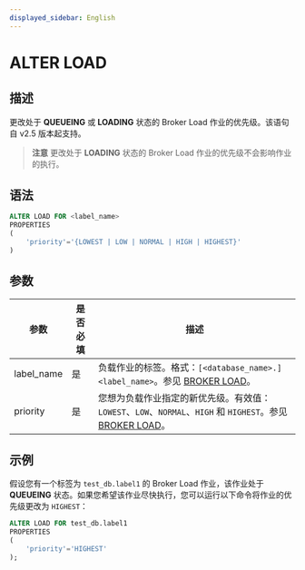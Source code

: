 ```yaml
---
displayed_sidebar: English
---
```


# ALTER LOAD

## 描述

更改处于 **QUEUEING** 或 **LOADING** 状态的 Broker Load 作业的优先级。该语句自 v2.5 版本起支持。

> **注意**
> 更改处于 **LOADING** 状态的 Broker Load 作业的优先级不会影响作业的执行。

## 语法

```SQL
ALTER LOAD FOR <label_name>
PROPERTIES
(
    'priority'='{LOWEST | LOW | NORMAL | HIGH | HIGHEST}'
)
```

## 参数

|**参数**|**是否必填**|**描述**|
|---|---|---|
|label_name|是|负载作业的标签。格式：`[<database_name>.]<label_name>`。参见 [BROKER LOAD](../data-manipulation/BROKER_LOAD.md#database_name-and-label_name)。|
|priority|是|您想为负载作业指定的新优先级。有效值：`LOWEST`、`LOW`、`NORMAL`、`HIGH` 和 `HIGHEST`。参见 [BROKER LOAD](../data-manipulation/BROKER_LOAD.md)。|

## 示例

假设您有一个标签为 `test_db.label1` 的 Broker Load 作业，该作业处于 **QUEUEING** 状态。如果您希望该作业尽快执行，您可以运行以下命令将作业的优先级更改为 `HIGHEST`：

```SQL
ALTER LOAD FOR test_db.label1
PROPERTIES
(
    'priority'='HIGHEST'
);
```